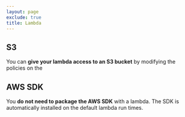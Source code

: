 ```yaml
---
layout: page
exclude: true
title: Lambda
---
```


## S3

You can **give your lambda access to an S3 bucket** by modifying the policies on the 

## AWS SDK

You **do not need to package the AWS SDK** with a lambda. The SDK is automatically installed on the default lambda run times.

<!--stackedit_data:
eyJoaXN0b3J5IjpbMTEzNzcxMzU1MCwxMDg2OTMxMjg4LDE5OT
U5NDY3MjJdfQ==
-->